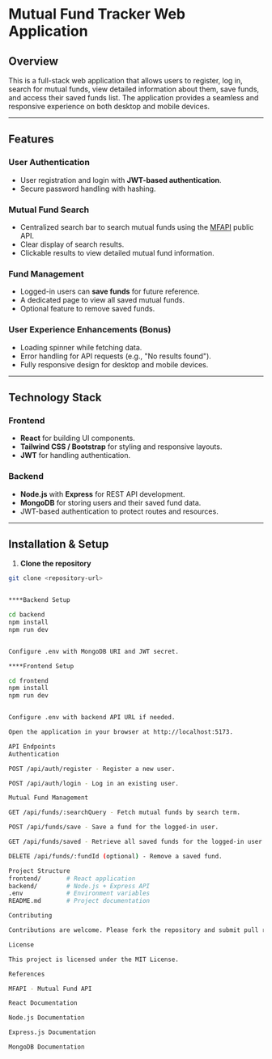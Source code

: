 # Mutual Fund Tracker Web Application

## Overview
This is a full-stack web application that allows users to register, log in, search for mutual funds, view detailed information about them, save funds, and access their saved funds list. The application provides a seamless and responsive experience on both desktop and mobile devices.

---

## Features

### User Authentication
- User registration and login with **JWT-based authentication**.
- Secure password handling with hashing.

### Mutual Fund Search
- Centralized search bar to search mutual funds using the [MFAPI](https://www.mfapi.in) public API.
- Clear display of search results.
- Clickable results to view detailed mutual fund information.

### Fund Management
- Logged-in users can **save funds** for future reference.
- A dedicated page to view all saved mutual funds.
- Optional feature to remove saved funds.

### User Experience Enhancements (Bonus)
- Loading spinner while fetching data.
- Error handling for API requests (e.g., "No results found").
- Fully responsive design for desktop and mobile devices.

---

## Technology Stack

### Frontend
- **React** for building UI components.
- **Tailwind CSS / Bootstrap** for styling and responsive layouts.
- **JWT** for handling authentication.

### Backend
- **Node.js** with **Express** for REST API development.
- **MongoDB** for storing users and their saved fund data.
- JWT-based authentication to protect routes and resources.

---

## Installation & Setup

1. **Clone the repository**
```bash
git clone <repository-url>


****Backend Setup

cd backend
npm install
npm run dev


Configure .env with MongoDB URI and JWT secret.

****Frontend Setup

cd frontend
npm install
npm run dev


Configure .env with backend API URL if needed.

Open the application in your browser at http://localhost:5173.

API Endpoints
Authentication

POST /api/auth/register - Register a new user.

POST /api/auth/login - Log in an existing user.

Mutual Fund Management

GET /api/funds/:searchQuery - Fetch mutual funds by search term.

POST /api/funds/save - Save a fund for the logged-in user.

GET /api/funds/saved - Retrieve all saved funds for the logged-in user.

DELETE /api/funds/:fundId (optional) - Remove a saved fund.

Project Structure
frontend/       # React application
backend/        # Node.js + Express API
.env            # Environment variables
README.md       # Project documentation

Contributing

Contributions are welcome. Please fork the repository and submit pull requests for any bug fixes or feature improvements.

License

This project is licensed under the MIT License.

References

MFAPI - Mutual Fund API

React Documentation

Node.js Documentation

Express.js Documentation

MongoDB Documentation
